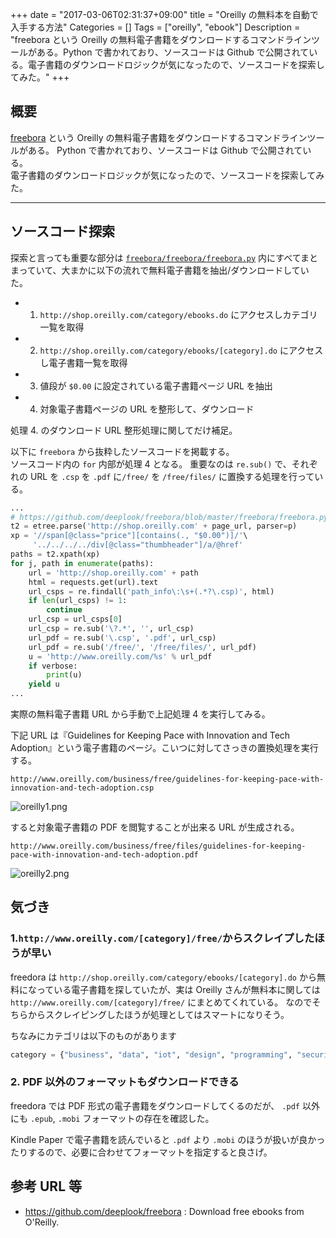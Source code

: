 +++
date = "2017-03-06T02:31:37+09:00"
title = "Oreilly の無料本を自動で入手する方法"
Categories = []
Tags = ["oreilly", "ebook"]
Description = "freebora という Oreilly の無料電子書籍をダウンロードするコマンドラインツールがある。Python で書かれており、ソースコードは Github で公開されている。電子書籍のダウンロードロジックが気になったので、ソースコードを探索してみた。"
+++

## 概要

[freebora](https://github.com/deeplook/freebora) という Oreilly の無料電子書籍をダウンロードするコマンドラインツールがある。
Python で書かれており、ソースコードは Github で公開されている。\
電子書籍のダウンロードロジックが気になったので、ソースコードを探索してみた。

---

## ソースコード探索

探索と言っても重要な部分は  [`freebora/freebora/freebora.py`](https://github.com/deeplook/freebora/blob/master/freebora/freebora.py) 内にすべてまとまっていて、大まかに以下の流れで無料電子書籍を抽出/ダウンロードしていた。

- 1. `http://shop.oreilly.com/category/ebooks.do` にアクセスしカテゴリ一覧を取得
- 2. `http://shop.oreilly.com/category/ebooks/[category].do` にアクセスし電子書籍一覧を取得
- 3. 値段が `$0.00` に設定されている電子書籍ページ URL を抽出
- 4. 対象電子書籍ページの URL を整形して、ダウンロード

処理 4. のダウンロード URL 整形処理に関してだけ補足。

以下に `freebora` から抜粋したソースコードを掲載する。\
ソースコード内の `for` 内部が処理 4 となる。
重要なのは `re.sub()` で、それぞれの URL を `.csp` を `.pdf` に`/free/` を `/free/files/` に置換する処理を行っている。

```python
...
# https://github.com/deeplook/freebora/blob/master/freebora/freebora.py#L56-L73 より引用
t2 = etree.parse('http://shop.oreilly.com' + page_url, parser=p)
xp = '//span[@class="price"][contains(., "$0.00")]/'\
     '../../../../div[@class="thumbheader"]/a/@href'
paths = t2.xpath(xp)
for j, path in enumerate(paths):
    url = 'http://shop.oreilly.com' + path
    html = requests.get(url).text
    url_csps = re.findall('path_info\:\s+(.*?\.csp)', html)
    if len(url_csps) != 1:
        continue
    url_csp = url_csps[0]
    url_csp = re.sub('\?.*', '', url_csp)
    url_pdf = re.sub('\.csp', '.pdf', url_csp)
    url_pdf = re.sub('/free/', '/free/files/', url_pdf)
    u = 'http://www.oreilly.com/%s' % url_pdf
    if verbose:
        print(u)
    yield u
...
```

実際の無料電子書籍 URL から手動で上記処理 4 を実行してみる。

下記 URL は『Guidelines for Keeping Pace with Innovation and Tech Adoption』という電子書籍のページ。こいつに対してさっきの置換処理を実行する。

```
http://www.oreilly.com/business/free/guidelines-for-keeping-pace-with-innovation-and-tech-adoption.csp
```

![oreilly1.png](oreilly1.png)

すると対象電子書籍の PDF を閲覧することが出来る URL が生成される。

```
http://www.oreilly.com/business/free/files/guidelines-for-keeping-pace-with-innovation-and-tech-adoption.pdf
```

![oreilly2.png](oreilly2.png)

## 気づき

### 1.`http://www.oreilly.com/[category]/free/`からスクレイプしたほうが早い

freedora は `http://shop.oreilly.com/category/ebooks/[category].do` から無料になっている電子書籍を探していたが、実は Oreilly さんが無料本に関しては `http://www.oreilly.com/[category]/free/` にまとめてくれている。
なのでそちらからスクレイピングしたほうが処理としてはスマートになりそう。

ちなみにカテゴリは以下のものがあります

```python
category = {"business", "data", "iot", "design", "programming", "security", "web-platform", "webops"}
```

### 2. PDF 以外のフォーマットもダウンロードできる

freedora では PDF 形式の電子書籍をダウンロードしてくるのだが、
`.pdf` 以外にも `.epub`, `.mobi` フォーマットの存在を確認した。

Kindle Paper で電子書籍を読んでいると `.pdf` より `.mobi` のほうが扱いが良かったりするので、必要に合わせてフォーマットを指定すると良さげ。

## 参考 URL 等

- https://github.com/deeplook/freebora : Download free ebooks from O'Reilly.

